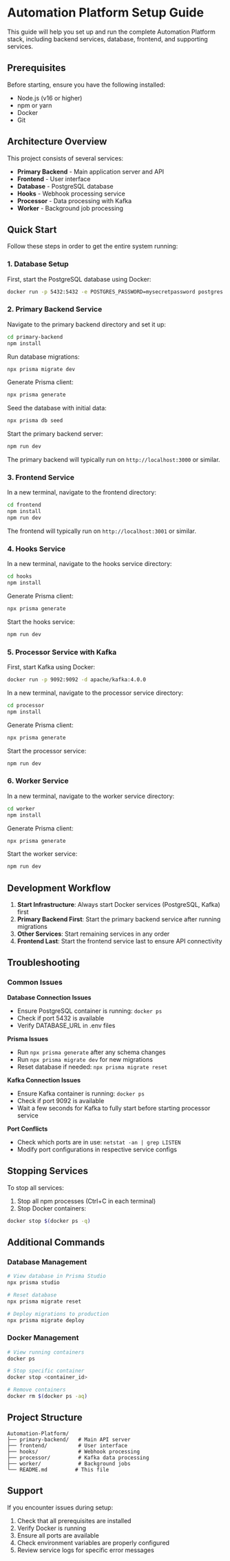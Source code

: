 # Automation Platform Setup Guide

This guide will help you set up and run the complete Automation Platform stack, including backend services, database, frontend, and supporting services.

## Prerequisites

Before starting, ensure you have the following installed:
- Node.js (v16 or higher)
- npm or yarn
- Docker
- Git

## Architecture Overview

This project consists of several services:
- **Primary Backend** - Main application server and API
- **Frontend** - User interface
- **Database** - PostgreSQL database
- **Hooks** - Webhook processing service
- **Processor** - Data processing with Kafka
- **Worker** - Background job processing

## Quick Start

Follow these steps in order to get the entire system running:

### 1. Database Setup

First, start the PostgreSQL database using Docker:

```bash
docker run -p 5432:5432 -e POSTGRES_PASSWORD=mysecretpassword postgres
```

### 2. Primary Backend Service

Navigate to the primary backend directory and set it up:

```bash
cd primary-backend
npm install
```

Run database migrations:
```bash
npx prisma migrate dev
```

Generate Prisma client:
```bash
npx prisma generate
```

Seed the database with initial data:
```bash
npx prisma db seed
```

Start the primary backend server:
```bash
npm run dev
```

The primary backend will typically run on `http://localhost:3000` or similar.

### 3. Frontend Service

In a new terminal, navigate to the frontend directory:

```bash
cd frontend
npm install
npm run dev
```

The frontend will typically run on `http://localhost:3001` or similar.

### 4. Hooks Service

In a new terminal, navigate to the hooks service directory:

```bash
cd hooks
npm install
```

Generate Prisma client:
```bash
npx prisma generate
```

Start the hooks service:
```bash
npm run dev
```

### 5. Processor Service with Kafka

First, start Kafka using Docker:

```bash
docker run -p 9092:9092 -d apache/kafka:4.0.0
```

In a new terminal, navigate to the processor service directory:

```bash
cd processor
npm install
```

Generate Prisma client:
```bash
npx prisma generate
```

Start the processor service:
```bash
npm run dev
```

### 6. Worker Service

In a new terminal, navigate to the worker service directory:

```bash
cd worker
npm install
```

Generate Prisma client:
```bash
npx prisma generate
```

Start the worker service:
```bash
npm run dev
```



## Development Workflow

1. **Start Infrastructure**: Always start Docker services (PostgreSQL, Kafka) first
2. **Primary Backend First**: Start the primary backend service after running migrations
3. **Other Services**: Start remaining services in any order
4. **Frontend Last**: Start the frontend service last to ensure API connectivity

## Troubleshooting

### Common Issues

**Database Connection Issues**
- Ensure PostgreSQL container is running: `docker ps`
- Check if port 5432 is available
- Verify DATABASE_URL in .env files

**Prisma Issues**
- Run `npx prisma generate` after any schema changes
- Run `npx prisma migrate dev` for new migrations
- Reset database if needed: `npx prisma migrate reset`

**Kafka Connection Issues**
- Ensure Kafka container is running: `docker ps`
- Check if port 9092 is available
- Wait a few seconds for Kafka to fully start before starting processor service

**Port Conflicts**
- Check which ports are in use: `netstat -an | grep LISTEN`
- Modify port configurations in respective service configs

## Stopping Services

To stop all services:

1. Stop all npm processes (Ctrl+C in each terminal)
2. Stop Docker containers:
```bash
docker stop $(docker ps -q)
```

## Additional Commands

### Database Management
```bash
# View database in Prisma Studio
npx prisma studio

# Reset database
npx prisma migrate reset

# Deploy migrations to production
npx prisma migrate deploy
```

### Docker Management
```bash
# View running containers
docker ps

# Stop specific container
docker stop <container_id>

# Remove containers
docker rm $(docker ps -aq)
```

## Project Structure

```
Automation-Platform/
├── primary-backend/   # Main API server
├── frontend/          # User interface
├── hooks/             # Webhook processing
├── processor/         # Kafka data processing
├── worker/            # Background jobs
└── README.md         # This file
```

## Support

If you encounter issues during setup:
1. Check that all prerequisites are installed
2. Verify Docker is running
3. Ensure all ports are available
4. Check environment variables are properly configured
5. Review service logs for specific error messages
